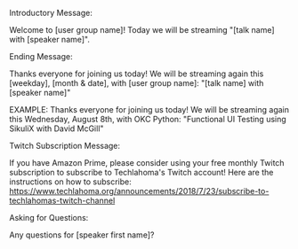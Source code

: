 Introductory Message:

Welcome to [user group name]! Today we will be streaming "[talk name] with [speaker name]".

Ending Message:

Thanks everyone for joining us today! We will be streaming again this [weekday], [month & date], with [user group name]: "[talk name] with [speaker name]"

EXAMPLE: Thanks everyone for joining us today! We will be streaming again this Wednesday, August 8th, with OKC Python: "Functional UI Testing using SikuliX with David McGill"

Twitch Subscription Message:

If you have Amazon Prime, please consider using your free monthly Twitch subscription to subscribe to Techlahoma's Twitch account! Here are the instructions on how to subscribe: https://www.techlahoma.org/announcements/2018/7/23/subscribe-to-techlahomas-twitch-channel

Asking for Questions:

Any questions for [speaker first name]?

